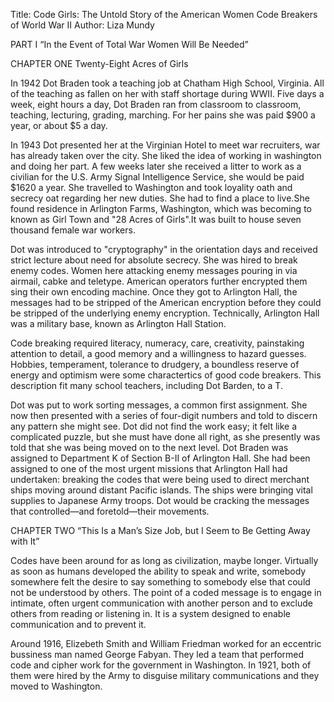 Title: Code Girls: The Untold Story of the American Women Code Breakers of World War II
Author: Liza Mundy

PART I “In the Event of Total War Women Will Be Needed”

CHAPTER ONE Twenty-Eight Acres of Girls

In 1942 Dot Braden took a teaching job at Chatham High School, Virginia.  All of the teaching as fallen on her with staff shortage during WWII. Five days a week, eight hours a day, Dot Braden ran from classroom to classroom, teaching, lecturing, grading, marching. For her pains she was paid $900 a year, or about $5 a day. 

In 1943 Dot presented her at the Virginian Hotel to meet war recruiters, war has already taken over the city. She liked the idea of working in washington and doing her part. A few weeks later she received a litter to work as a civilian for the U.S. Army Signal Intelligence Service, she would be paid $1620 a year. She travelled to Washington and took loyality oath and secrecy oat regarding her new duties. She had to find a place to live.She found residence in Arlington Farms, Washington, which was becoming to known as Girl Town and "28 Acres of Girls".It was built to house seven thousand female war workers. 

Dot was introduced to "cryptography" in the orientation days and received strict lecture about need for absolute secrecy. She was hired to break enemy codes. Women here attacking enemy messages pouring in via airmail, cabke and teletype. American operators further encrypted them sing their own encoding machine. Once they got to Arlington Hall, the messages had to be stripped of the American encryption before they could be stripped of the underlying enemy encryption. Technically, Arlington Hall was a military base, known as Arlington Hall Station. 

Code breaking required literacy, numeracy, care, creativity, painstaking attention to detail, a good memory and a willingness to hazard guesses. Hobbies, temperament, tolerance to drudgery, a boundless reserve of energy and optimism were some charactertics of good code breakers. This description fit many school teachers, including Dot Barden, to a T. 

Dot was put to work sorting messages, a common first assignment. She now then presented with a series of four-digit numbers and told to discern any pattern she might see. Dot did not find the work easy; it felt like a complicated puzzle, but she must have done all right, as she presently was told that she was being moved on to the next level. Dot Braden was assigned to Department K of Section B-II of Arlington Hall. She had been assigned to one of the most urgent missions that Arlington Hall had undertaken: breaking the codes that were being used to direct merchant ships moving around distant Pacific islands. The ships were bringing vital supplies to Japanese Army troops. Dot would be cracking the messages that controlled—and foretold—their movements.

CHAPTER TWO “This Is a Man’s Size Job, but I Seem to Be Getting Away with It”

Codes have been around for as long as civilization, maybe longer. Virtually as soon as humans developed the ability to speak and write, somebody somewhere felt the desire to say something to somebody else that could not be understood by others. The point of a coded message is to engage in intimate, often urgent communication with another person and to exclude others from reading or listening in. It is a system designed to enable communication and to prevent it.

Around 1916, Elizebeth Smith and William Friedman  worked for an eccentric bussiness man named George Fabyan. They led a team that performed code and cipher work for the government in Washington. In 1921, both of them were hired by the Army to disguise military communications and they moved to Washington. 





